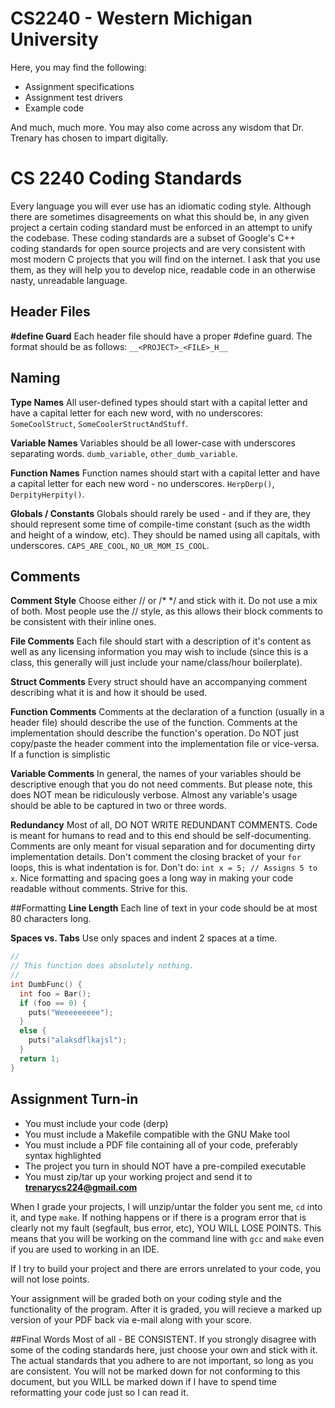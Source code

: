 # CS2240 - Western Michigan University

Here, you may find the following:

* Assignment specifications
* Assignment test drivers
* Example code

And much, much more. You may also come across any wisdom that Dr. Trenary has chosen to impart digitally.


# CS 2240 Coding Standards

Every language you will ever use has an idiomatic coding style. Although there are sometimes disagreements on what this should be, in any given project a certain coding standard must be enforced in an attempt to unify the codebase. These coding standards are a subset of Google's C++ coding standards for open source projects and are very consistent with most modern C projects that you will find on the internet. I ask that you use them, as they will help you to develop nice, readable code in an otherwise nasty, unreadable language. 

## Header Files 
**#define Guard**
Each header file should have a proper #define guard. The format should be as follows: `__<PROJECT>_<FILE>_H__`

## Naming
**Type Names**
All user-defined types should start with a capital letter and have a capital letter for each new word, with no underscores: `SomeCoolStruct`, `SomeCoolerStructAndStuff`. 

**Variable Names**
Variables should be all lower-case with underscores separating words. `dumb_variable`, `other_dumb_variable`. 

**Function Names**
Function names should start with a capital letter and have a capital letter for each new word - no underscores. `HerpDerp()`, `DerpityHerpity()`. 

**Globals / Constants**
Globals should rarely be used - and if they are, they should represent some time of compile-time constant (such as the width and height of a window, etc). They should be named using all capitals, with underscores. `CAPS_ARE_COOL`, `NO_UR_MOM_IS_COOL`. 

## Comments
**Comment Style**
Choose either // or /* */ and stick with it. Do not use a mix of both. Most people use the // style, as this allows their block comments to be consistent with their inline ones. 

**File Comments**
Each file should start with a description of it's content as well as any licensing information you may wish to include (since this is a class, this generally will just include your name/class/hour boilerplate). 

**Struct Comments**
Every struct should have an accompanying comment describing what it is and how it should be used. 

**Function Comments**
Comments at the declaration of a function (usually in a header file) should describe the use of the function. Comments at the implementation should describe the function's operation. Do NOT just copy/paste the header comment into the implementation file or vice-versa. If a function is simplistic

**Variable Comments**
In general, the names of your variables should be descriptive enough that you do not need comments. But please note, this does NOT mean be ridiculously verbose. Almost any variable's usage should be able to be captured in two or three words. 

**Redundancy**
Most of all, DO NOT WRITE REDUNDANT COMMENTS. Code is meant for humans to read and to this end should be self-documenting. Comments are only meant for visual separation and for documenting dirty implementation details. Don't comment the closing bracket of your `for` loops, this is what indentation is for. Don't do:
`int x = 5; // Assigns 5 to x`.
Nice formatting and spacing goes a long way in making your code readable without comments. Strive for this. 

##Formatting
**Line Length**
Each line of text in your code should be at most 80 characters long. 

**Spaces vs. Tabs**
Use only spaces and indent 2 spaces at a time.
```c
//
// This function does absolutely nothing. 
//
int DumbFunc() {
  int foo = Bar();
  if (foo == 0) {
    puts("Weeeeeeeee");
  }
  else {
    puts("alaksdflkajsl");
  }
  return 1;
}
```

## Assignment Turn-in 
- You must include your code (derp)
- You must include a Makefile compatible with the GNU Make tool
- You must include a PDF file containing all of your code, preferably syntax highlighted
- The project you turn in should NOT have a pre-compiled executable
- You must zip/tar up your working project and send it to **trenarycs224@gmail.com**  

When I grade your projects, I will unzip/untar the folder you sent me, `cd` into it, and type `make`. If nothing happens
or if there is a program error that is clearly not my fault (segfault, bus error, etc), YOU WILL LOSE POINTS. This means
that you will be working on the command line with `gcc` and `make` even if you are used to working in an IDE. 

If I try to build your project and there are errors unrelated to your code, you will not lose points.  

Your assignment will be graded both on your coding style and the functionality of the program. After it is graded, you 
will recieve a marked up version of your PDF back via e-mail along with your score. 

##Final Words
Most of all - BE CONSISTENT. If you strongly disagree with some of the coding standards here, just choose your own and stick with it. The actual standards that you adhere to are not important, so long as you are consistent. You will not be marked down for not conforming to this document, but you WILL be marked down if I have to spend time reformatting your code just so I can read it. 
